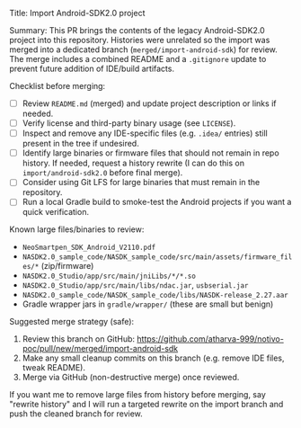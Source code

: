 Title: Import Android-SDK2.0 project

Summary:
This PR brings the contents of the legacy Android-SDK2.0 project into this repository. Histories were unrelated so the import was merged into a dedicated branch (`merged/import-android-sdk`) for review. The merge includes a combined README and a `.gitignore` update to prevent future addition of IDE/build artifacts.

Checklist before merging:
- [ ] Review `README.md` (merged) and update project description or links if needed.
- [ ] Verify license and third-party binary usage (see `LICENSE`).
- [ ] Inspect and remove any IDE-specific files (e.g. `.idea/` entries) still present in the tree if undesired.
- [ ] Identify large binaries or firmware files that should not remain in repo history. If needed, request a history rewrite (I can do this on `import/android-sdk2.0` before final merge).
- [ ] Consider using Git LFS for large binaries that must remain in the repository.
- [ ] Run a local Gradle build to smoke-test the Android projects if you want a quick verification.

Known large files/binaries to review:
- `NeoSmartpen_SDK_Android_V2110.pdf`
- `NASDK2.0_sample_code/NASDK_sample_code/src/main/assets/firmware_files/*` (zip/firmware)
- `NASDK2.0_Studio/app/src/main/jniLibs/*/*.so`
- `NASDK2.0_Studio/app/src/main/libs/ndac.jar`, `usbserial.jar`
- `NASDK2.0_sample_code/NASDK_sample_code/libs/NASDK-release_2.27.aar`
- Gradle wrapper jars in `gradle/wrapper/` (these are small but benign)

Suggested merge strategy (safe):
1. Review this branch on GitHub: https://github.com/atharva-999/notivo-poc/pull/new/merged/import-android-sdk
2. Make any small cleanup commits on this branch (e.g. remove IDE files, tweak README).
3. Merge via GitHub (non-destructive merge) once reviewed.

If you want me to remove large files from history before merging, say "rewrite history" and I will run a targeted rewrite on the import branch and push the cleaned branch for review.

